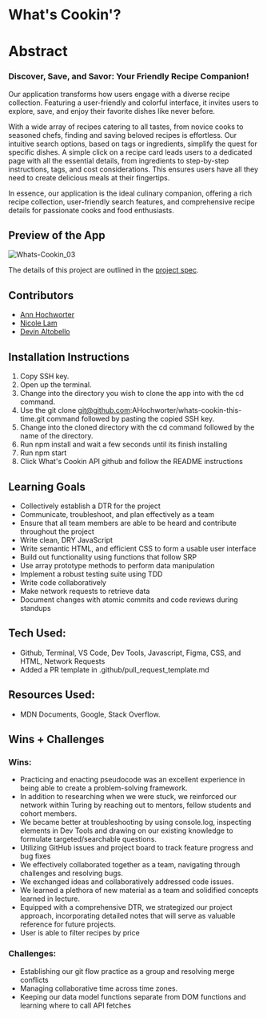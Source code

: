 # What's Cookin'?

# Abstract

### Discover, Save, and Savor: Your Friendly Recipe Companion!

Our application transforms how users engage with a diverse recipe collection. Featuring a user-friendly and colorful interface, it invites users to explore, save, and enjoy their favorite dishes like never before.

With a wide array of recipes catering to all tastes, from novice cooks to seasoned chefs, finding and saving beloved recipes is effortless. Our intuitive search options, based on tags or ingredients, simplify the quest for specific dishes. A simple click on a recipe card leads users to a dedicated page with all the essential details, from ingredients to step-by-step instructions, tags, and cost considerations. This ensures users have all they need to create delicious meals at their fingertips.

In essence, our application is the ideal culinary companion, offering a rich recipe collection, user-friendly search features, and comprehensive recipe details for passionate cooks and food enthusiasts.


## Preview of the App
![Whats-Cookin_03](https://user-images.githubusercontent.com/130494366/268521958-36a8d72c-c7df-400c-980d-93a18dd704c9.gif)

The details of this project are outlined in the <a href="https://frontend.turing.edu/projects/What%27sCookin-PartOne.html" target="\__blank">project spec</a>.

## Contributors

- [Ann Hochworter](https://github.com/AHochworter)
- [Nicole Lam](https://github.com/Nicolelam8891)
- [Devin Altobello](https://github.com/daltobello)

## Installation Instructions

1. Copy SSH key.
2. Open up the terminal.
3. Change into the directory you wish to clone the app into with the cd command.
4. Use the git clone git@github.com:AHochworter/whats-cookin-this-time.git command followed by pasting the copied SSH key.
5. Change into the cloned directory with the cd command followed by the name of the directory.
6. Run npm install and wait a few seconds until its finish installing
7. Run npm start
8. Click What's Cookin API github and follow the README instructions

## Learning Goals

- Collectively establish a DTR for the project
- Communicate, troubleshoot, and plan effectively as a team
- Ensure that all team members are able to be heard and contribute throughout the project
- Write clean, DRY JavaScript
- Write semantic HTML, and efficient CSS to form a usable user interface
- Build out functionality using functions that follow SRP
- Use array prototype methods to perform data manipulation
- Implement a robust testing suite using TDD
- Write code collaboratively
- Make network requests to retrieve data
- Document changes with atomic commits and code reviews during standups

## Tech Used: 
- Github, Terminal, VS Code, Dev Tools, Javascript, Figma, CSS, and HTML, Network Requests
- Added a PR template in .github/pull_request_template.md

## Resources Used: 
- MDN Documents, Google, Stack Overflow.

## Wins + Challenges

### Wins:

- Practicing and enacting pseudocode was an excellent experience in being able to create a problem-solving framework.
- In addition to researching when we were stuck, we reinforced our network within Turing by reaching out to mentors, fellow students and cohort members.
- We became better at troubleshooting by using console.log, inspecting elements in Dev Tools and drawing on our existing knowledge to formulate targeted/searchable questions.
- Utilizing GitHub issues and project board to track feature progress and bug fixes
- We effectively collaborated together as a team, navigating through challenges and resolving bugs.
- We exchanged ideas and collaboratively addressed code issues.
- We learned a plethora of new material as a team and solidified concepts learned in lecture.
- Equipped with a comprehensive DTR, we strategized our project approach, incorporating detailed notes that will serve as valuable reference for future projects.
- User is able to filter recipes by price 

### Challenges:
- Establishing our git flow practice as a group and resolving merge conflicts
- Managing collaborative time across time zones.
- Keeping our data model functions separate from DOM functions and learning where to call API fetches

